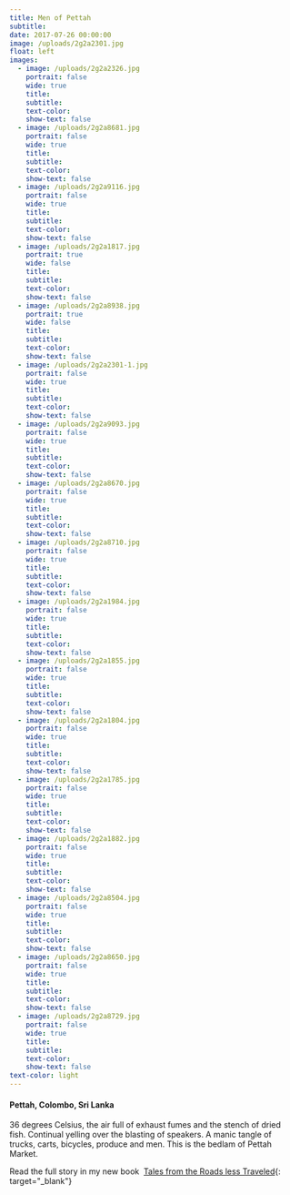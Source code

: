 ```yaml
---
title: Men of Pettah
subtitle:
date: 2017-07-26 00:00:00
image: /uploads/2g2a2301.jpg
float: left
images:
  - image: /uploads/2g2a2326.jpg
    portrait: false
    wide: true
    title:
    subtitle:
    text-color:
    show-text: false
  - image: /uploads/2g2a8681.jpg
    portrait: false
    wide: true
    title:
    subtitle:
    text-color:
    show-text: false
  - image: /uploads/2g2a9116.jpg
    portrait: false
    wide: true
    title:
    subtitle:
    text-color:
    show-text: false
  - image: /uploads/2g2a1817.jpg
    portrait: true
    wide: false
    title:
    subtitle:
    text-color:
    show-text: false
  - image: /uploads/2g2a8938.jpg
    portrait: true
    wide: false
    title:
    subtitle:
    text-color:
    show-text: false
  - image: /uploads/2g2a2301-1.jpg
    portrait: false
    wide: true
    title:
    subtitle:
    text-color:
    show-text: false
  - image: /uploads/2g2a9093.jpg
    portrait: false
    wide: true
    title:
    subtitle:
    text-color:
    show-text: false
  - image: /uploads/2g2a8670.jpg
    portrait: false
    wide: true
    title:
    subtitle:
    text-color:
    show-text: false
  - image: /uploads/2g2a8710.jpg
    portrait: false
    wide: true
    title:
    subtitle:
    text-color:
    show-text: false
  - image: /uploads/2g2a1984.jpg
    portrait: false
    wide: true
    title:
    subtitle:
    text-color:
    show-text: false
  - image: /uploads/2g2a1855.jpg
    portrait: false
    wide: true
    title:
    subtitle:
    text-color:
    show-text: false
  - image: /uploads/2g2a1804.jpg
    portrait: false
    wide: true
    title:
    subtitle:
    text-color:
    show-text: false
  - image: /uploads/2g2a1785.jpg
    portrait: false
    wide: true
    title:
    subtitle:
    text-color:
    show-text: false
  - image: /uploads/2g2a1882.jpg
    portrait: false
    wide: true
    title:
    subtitle:
    text-color:
    show-text: false
  - image: /uploads/2g2a8504.jpg
    portrait: false
    wide: true
    title:
    subtitle:
    text-color:
    show-text: false
  - image: /uploads/2g2a8650.jpg
    portrait: false
    wide: true
    title:
    subtitle:
    text-color:
    show-text: false
  - image: /uploads/2g2a8729.jpg
    portrait: false
    wide: true
    title:
    subtitle:
    text-color:
    show-text: false
text-color: light
---
```


#### Pettah, Colombo, Sri Lanka

36 degrees Celsius, the air full of exhaust fumes and the stench of dried fish. Continual yelling over the blasting of speakers. A manic tangle of trucks, carts, bicycles, produce and men. This is the bedlam of Pettah Market.&nbsp;

Read the full story in my new book &nbsp;[Tales from the Roads less Traveled](https://shop.pieaerts.com/collections/book){: target="_blank"}
